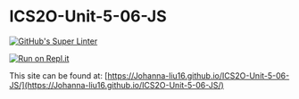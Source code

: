 # ICS2O-Unit-5-06-JS

[![GitHub's Super Linter](https://github.com/Johanna-liu16/ICS2O-Unit-5-06-JS/workflows/Johanna%20Liu's%20Super%20Linter/badge.svg)](https://github.com/Johanna-liu16/ICS2O-Unit-5-06-JS/actions)

[![Run on Repl.it](https://repl.it/badge/github/Johanna-liu16/ICS2O-Unit-5-06-JS)](https://repl.it/github/Johanna-liu16/ICS2O-Unit-5-06-JS)

This site can be found at: [https://Johanna-liu16.github.io/ICS2O-Unit-5-06-JS/](https://Johanna-liu16.github.io/ICS2O-Unit-5-06-JS/)
